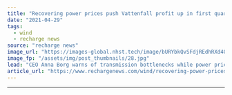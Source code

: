 ```yaml
---
title: "Recovering power prices push Vattenfall profit up in first quarter"
date: "2021-04-29"
tags: 
  - wind
  - recharge news
source: "recharge news"
image_url: "https://images-global.nhst.tech/image/bURYbkQvSFdjREdhRXd4QVk0SWlhd3lZV1RYU0Z1czhTM0tSMXE5eTZHbz0=/nhst/binary/432b45953d0cd09ce7ef4219fe3edea7"
image_fp: "/assets/img/post_thumbnails/28.jpg"
lead: "CEO Anna Borg warns of transmission bottlenecks while power prices between the Nordics and continental Europe diverge"
article_url: "https://www.rechargenews.com/wind/recovering-power-prices-push-vattenfall-profit-up-in-first-quarter/2-1-1003062"
---
```


---
